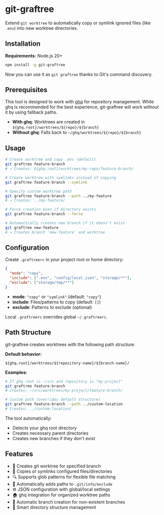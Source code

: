 # git-graftree

Extend `git worktree` to automatically copy or symlink ignored files (like `.env`) into new worktree directories.

## Installation

**Requirements:** Node.js 20+

```bash
npm install -g git-graftree
```

Now you can use it as `git graftree` thanks to Git's command discovery.

## Prerequisites

This tool is designed to work with [ghq](https://github.com/x-motemen/ghq) for repository management. While ghq is recommended for the best experience, git-graftree will work without it by using fallback paths.

- **With ghq**: Worktrees are created in `${ghq.root}/worktrees/${repo}/${branch}`
- **Without ghq**: Falls back to `~/ghq/worktrees/${repo}/${branch}`

## Usage

```bash
# Create worktree and copy .env (default)
git graftree feature-branch
# → Creates: ${ghq.root}/worktrees/my-repo/feature-branch/

# Create worktree with symlinks instead of copying
git graftree feature-branch --symlink

# Specify custom worktree path
git graftree feature-branch --path ../my-feature
# → Creates: ../my-feature/

# Force creation even if directory exists
git graftree feature-branch --force

# Automatically creates new branch if it doesn't exist
git graftree new-feature
# → Creates branch 'new-feature' and worktree
```

## Configuration

Create `.graftreerc` in your project root or home directory:

```json
{
  "mode": "copy",
  "include": [".env", "config/local.json", "storage/**"],
  "exclude": ["storage/tmp/**"]
}
```

- **mode**: `"copy"` or `"symlink"` (default: `"copy"`)
- **include**: Files/patterns to copy (default: `[]`)
- **exclude**: Patterns to exclude (optional)

Local `.graftreerc` overrides global `~/.graftreerc`.

## Path Structure

git-graftree creates worktrees with the following path structure:

**Default behavior:**
```
${ghq.root}/worktrees/${repository-name}/${branch-name}/
```

**Examples:**
```bash
# If ghq root is ~/src and repository is "my-project"
git graftree feature-branch
# Creates: ~/src/worktrees/my-project/feature-branch/

# Custom path (overrides default structure)
git graftree feature-branch --path ../custom-location
# Creates: ../custom-location/
```

The tool automatically:
- Detects your ghq root directory
- Creates necessary parent directories
- Creates new branches if they don't exist

## Features

- 🌳 Creates git worktree for specified branch
- 📁 Copies or symlinks configured files/directories
- 🔍 Supports glob patterns for flexible file matching
- 🚫 Automatically adds paths to `.git/info/exclude`
- ⚙️ JSON configuration with global/local settings
- 🏠 ghq integration for organized worktree paths
- 🔧 Automatic branch creation for non-existent branches
- 📂 Smart directory structure management
